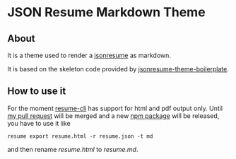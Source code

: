 # JSON Resume Markdown Theme

## About

It is a theme used to render a [jsonresume][jsonresume] as markdown.

It is based on the skeleton code provided by [jsonresume-theme-boilerplate][git-jsonresume-theme-boilerplate].

## How to use it

For the moment [resume-cli][git-resume-cli] has support for html and pdf output only. 
Until [my pull request][git-resume-cli-pull-request] will be merged and a new [npm package][npm-resume-cli] will be released, 
you have to use it like

```
resume export resume.html -r resume.json -t md
```

and then rename *resume.html* to *resume.md*. 

[jsonresume]: https://jsonresume.org/
[git-jsonresume-theme-boilerplate]: https://github.com/jsonresume/jsonresume-theme-boilerplate
[git-resume-cli]: https://github.com/jsonresume/resume-cli
[git-resume-cli-pull-request]: https://github.com/jsonresume/resume-cli/pull/300
[npm-resume-cli]: https://www.npmjs.com/package/resume-cli